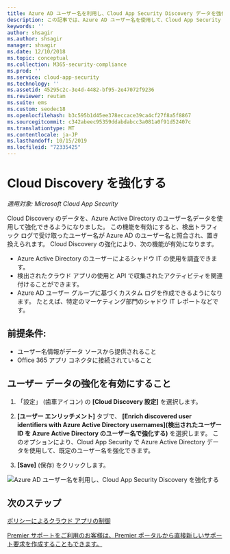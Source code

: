 ```yaml
---
title: Azure AD ユーザー名を利用し、Cloud App Security Discovery データを強化する
description: この記事では、Azure AD ユーザー名を使用して、Cloud App Security Discovery データを強化する方法について説明します。
keywords: ''
author: shsagir
ms.author: shsagir
manager: shsagir
ms.date: 12/10/2018
ms.topic: conceptual
ms.collection: M365-security-compliance
ms.prod: ''
ms.service: cloud-app-security
ms.technology: ''
ms.assetid: 45295c2c-3e4d-4482-bf95-2e47072f9236
ms.reviewer: reutam
ms.suite: ems
ms.custom: seodec18
ms.openlocfilehash: b3c595b1d45ee378eccace39ca4cf27f8a5f8867
ms.sourcegitcommit: c342abeec95359ddabdabcc3a081a0f91d52407c
ms.translationtype: MT
ms.contentlocale: ja-JP
ms.lasthandoff: 10/15/2019
ms.locfileid: "72335425"
---
```

# <a name="cloud-discovery-enrichment"></a>Cloud Discovery を強化する

*適用対象: Microsoft Cloud App Security*

Cloud Discovery のデータを、Azure Active Directory のユーザー名データを使用して強化できるようになりました。 この機能を有効にすると、検出トラフィック ログで受け取ったユーザー名が Azure AD のユーザー名と照合され、置き換えられます。 Cloud Discovery の強化により、次の機能が有効になります。
- Azure Active Directory のユーザーによるシャドウ IT の使用を調査できます。
- 検出されたクラウド アプリの使用と API で収集されたアクティビティを関連付けることができます。
- Azure AD ユーザー グループに基づくカスタム ログを作成できるようになります。 たとえば、特定のマーケティング部門のシャドウ IT レポートなどです。


## <a name="prerequisites"></a>前提条件:
- ユーザー名情報がデータ ソースから提供されること
- Office 365 アプリ コネクタに接続されていること

## <a name="enabling-user-data-enrichment"></a>ユーザー データの強化を有効にすること 
    
1. 「設定」 (歯車アイコン) の **[Cloud Discovery 設定]** を選択します。
     
2. **[ユーザー エンリッチメント]** タブで、 **[Enrich discovered user identifiers with Azure Active Directory usernames]\(検出されたユーザー ID を Azure Active Directory のユーザー名で強化する\)** を選択します。 このオプションにより、Cloud App Security で Azure Active Directory データを使用して、既定のユーザー名を強化できます。

3. **[Save]** (保存) をクリックします。
 
![Azure AD ユーザー名を利用し、Cloud App Security Discovery を強化する](./media/discovery-enrichment.png)
  

  
      
## <a name="next-steps"></a>次のステップ
  
[ポリシーによるクラウド アプリの制御](control-cloud-apps-with-policies.md)   

[Premier サポートをご利用のお客様は、Premier ポータルから直接新しいサポート要求を作成することもできます。](https://premier.microsoft.com/)  
    
      
  
